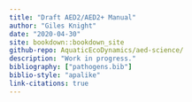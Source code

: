 ```yaml
---
title: "Draft AED2/AED2+ Manual"
author: "Giles Knight"
date: "2020-04-30"
site: bookdown::bookdown_site
github-repo: AquaticEcoDynamics/aed-science/
description: "Work in progress."
bibliography: ["pathogens.bib"]
biblio-style: "apalike"
link-citations: true
---
```



